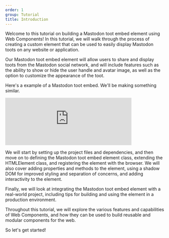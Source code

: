 ```yaml
---
order: 1
group: Tutorial
title: Introduction
---
```


Welcome to this tutorial on building a Mastodon toot embed element using Web Components! In this tutorial, we will walk through the process of creating a custom element that can be used to easily display Mastodon toots on any website or application.

Our Mastodon toot embed element will allow users to share and display toots from the Mastodon social network, and will include features such as the ability to show or hide the user handle and avatar image, as well as the option to customize the appearance of the toot.

Here's a example of a Mastodon toot embed. We'll be making something similar.

<iframe src="https://fosstodon.org/@koddsson/109535622423696807/embed" class="mastodon-embed" style="max-width: 100%; border: 0" width="400" allowfullscreen="allowfullscreen"></iframe><script src="https://fosstodon.org/embed.js" async="async"></script>

We will start by setting up the project files and dependencies, and then move on to defining the Mastodon toot embed element class, extending the HTMLElement class, and registering the element with the browser. We will also cover adding properties and methods to the element, using a shadow DOM for improved styling and separation of concerns, and adding interactivity to the element.

Finally, we will look at integrating the Mastodon toot embed element with a real-world project, including tips for building and using the element in a production environment.

Throughout this tutorial, we will explore the various features and capabilities of Web Components, and how they can be used to build reusable and modular components for the web.

So let's get started!
